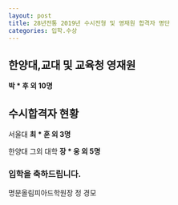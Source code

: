 ```yaml
---
layout: post
title: 28년전통 2019년 수시전형 및 영재원 합격자 명단
categories: 입학.수상
---
```


## 한양대,교대 및 교육청 영재원

**박 * 후 외  10명**

## 수시합격자 현황

서울대 **최 * 훈 외 3명**

한양대 그외 대학 **장 * 웅 외 5명**

### 입학을 축하드립니다.

명문올림피아드학원장  정 경모